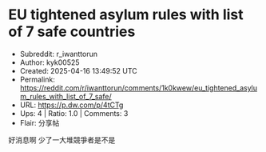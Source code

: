# EU tightened asylum rules with list of 7 safe countries

- Subreddit: r_iwanttorun
- Author: kyk00525
- Created: 2025-04-16 13:49:52 UTC
- Permalink: https://reddit.com/r/iwanttorun/comments/1k0kwew/eu_tightened_asylum_rules_with_list_of_7_safe/
- URL: https://p.dw.com/p/4tCTg
- Ups: 4 | Ratio: 1.0 | Comments: 3
- Flair: 分享帖


好消息啊 少了一大堆競爭者是不是


